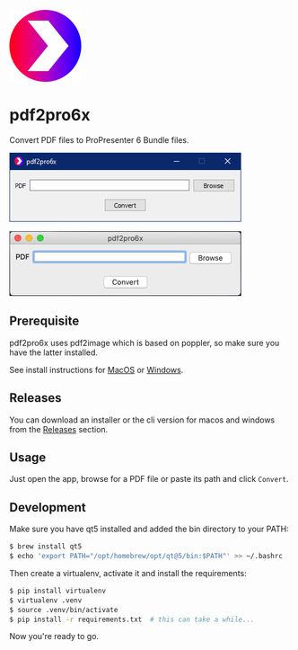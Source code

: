 ![app icon](src/main/icons/linux/128.png)

# pdf2pro6x
Convert PDF files to ProPresenter 6 Bundle files.

![screenshot windows](screenshots/screenshot_win.png)

![screenshot mac](screenshots/screenshot_mac.png)

## Prerequisite
pdf2pro6x uses pdf2image which is based on poppler, so make sure you have the latter installed.

See install instructions for [MacOS](https://formulae.brew.sh/formula/poppler) or [Windows](https://stackoverflow.com/a/60659237/7523613).

## Releases
You can download an installer or the cli version for macos and windows from the
[Releases](https://github.com/P1zz4br0etch3n/pdf2pro6x/releases) section.

## Usage
Just open the app, browse for a PDF file or paste its path and click `Convert`.

## Development
Make sure you have qt5 installed and added the bin directory to your PATH:
```sh
$ brew install qt5
$ echo 'export PATH="/opt/homebrew/opt/qt@5/bin:$PATH"' >> ~/.bashrc
```
Then create a virtualenv, activate it and install the requirements:
```sh
$ pip install virtualenv
$ virtualenv .venv
$ source .venv/bin/activate
$ pip install -r requirements.txt  # this can take a while...
```
Now you're ready to go.